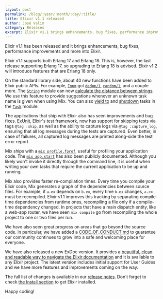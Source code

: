 ```yaml
---
layout: post
permalink: /blog/:year/:month/:day/:title/
title: Elixir v1.1 released
author: José Valim
category: Releases
excerpt: Elixir v1.1 brings enhancements, bug fixes, performance improvements and more into Elixir.
---
```


Elixir v1.1 has been released and it brings enhancements, bug fixes, performance improvements and more into Elixir.

Elixir v1.1 supports both Erlang 17 and Erlang 18. This is, however, the last release supporting Erlang 17, so upgrading to Erlang 18 is advised. Elixir v1.2 will introduce features that are Erlang 18 only.

On the standard library side, about 40 new functions have been added to Elixir public APIs. For example, [`Enum`](/docs/v1.1/elixir/Enum.html) got [`dedup/1`](/docs/v1.1/elixir/Enum.html#dedup/1), [`random/1`](/docs/v1.1/elixir/Enum.html#random/1), and a couple more. The [`String`](/docs/v1.1/elixir/String.html) module can now [calculate the distance between strings](/docs/v1.1/elixir/String.html#jaro_distance/2). We use this feature to provide suggestions whenever an unknown task name is given when using Mix. You can also [yield to](/docs/v1.1/elixir/Task.html#yield/2) and [shutdown](/docs/v1.1/elixir/Task.html#shutdown/2) tasks in the [`Task`](/docs/v1.1/elixir/Task.html) module.

The applications that ship with Elixir also has seen improvements and bug fixes. [ExUnit](/docs/v1.1/ex_unit/ExUnit.html), Elixir's test framework, now has support for skipping tests via tags `@tag :skip`, as well as the ability to capture logs via `@tag :capture_log`, ensuring that all log messages during the tests are captured. Even better, in case of failures, all captured log messages are printed along-side the test error report.

Mix ships with a [`mix profile.fprof`](/docs/v1.1/mix/Mix.Tasks.Profile.Fprof.html), useful for profiling your application code. The [`mix app.start`](/docs/v1.1/mix/Mix.Tasks.App.Start.html) has also been publicly documented. Although you likely won't invoke it directly through the command line, it is useful when writing your own tasks that require the current application to be up and running.

Mix also provides faster re-compilation times. Every time you compile your Elixir code, Mix generates a graph of the dependencies between source files. For example, if `a.ex` depends on `b.ex`, every time `b.ex` changes, `a.ex` must be recompiled. Elixir v1.1 improves this tracking by separating compile-time dependencies from runtime ones, recompiling a file only if a compile-time dependency changed. In projects that have a main dispatch entity, like a web-app router, we have seen `mix compile` go from recompiling the whole project to one or two files per run.

We have also seen great progress on areas that go beyond the source code. In particular, we have added a [CODE\_OF\_CONDUCT.md](https://github.com/elixir-lang/elixir/blob/v1.1/CODE_OF_CONDUCT.md) to guarantee our community continues to grow into a safe and welcoming place for everyone.

We have also released a new ExDoc version. It provides a [beautiful, clean and readable way to navigate the Elixir documentation](http://elixir-lang.org/docs/v1.1/elixir) and it is available to any Elixir project. The latest version includes initial support for User Guides and we have more features and improvements coming on the way.

The full list of changes is available in our [release notes](https://github.com/elixir-lang/elixir/releases/tag/v1.1.0). Don't forget to check [the Install section](/install.html) to get Elixir installed.

Happy coding!
